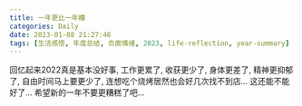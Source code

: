 ```yaml
---
title: 一年更比一年糟
categories: Daily
date: 2023-01-08 21:27:46
tags: [生活感悟, 年度总结, 负面情绪, 2023, life-reflection, year-summary]
---
```


回忆起来2022真是基本没好事, 工作更累了, 收获更少了, 身体更差了, 精神更抑郁了, 自由时间马上要更少了, 连想吃个烧烤居然也会好几次找不到店... 这还能不能好了... 希望新的一年不要更糟糕了吧...
<!-- 摘要部分 -->
<!-- more -->
